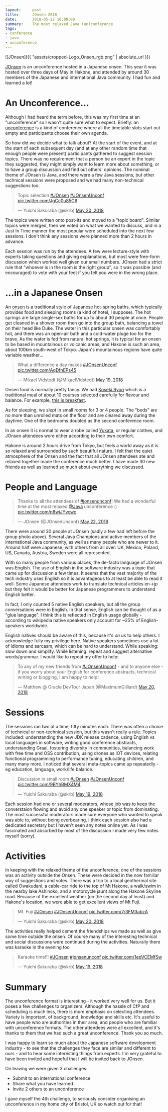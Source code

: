 ```yaml
---
layout:     post
title:      JOnsen 2018
date:       2018-05-22 10:00:00
summary:    The most relaxed Java (un)conference
tags:
- conference
- java
- unconference
---
```


![JOnsen]({{ "assets/cropped-Logo_Onsen_rgb.png" | absolute_url }})

[JOnsen](http://jonsen.jp) is an unconference hosted in a Japanese onsen. This year it was hosted over three days of May in Hakone, and attended by around 30 members of the Japanese and international Java community. I had fun and learned a lot!

# An Unconference...

Although I had heard the term before, this was my first time at an "unconference" so I wasn't quite sure what to expect. Briefly: an [unconference](https://en.wikipedia.org/wiki/Unconference) is a kind of conference where all the timetable slots start out empty and participants choose their own agenda.

So how did we decide what to talk about? At the start of the event, and at the start of each subsequent day (and at any other random time that enough people were present) participants gathered to suggest session topics. There was no requirement that a person be an expert in the topic they suggested, they might simply want to learn more about something, or to have a group discussion and find out others' opinions. The nominal theme of JOnsen is Java, and there were a few Java sessions, but other technical sessions were proposed and we had many non-technical suggestions too.

<blockquote class="twitter-tweet" data-lang="en"><p lang="en" dir="ltr">Topic selection <a href="https://twitter.com/hashtag/JOnsen?src=hash&amp;ref_src=twsrc%5Etfw">#JOnsen</a> <a href="https://twitter.com/hashtag/JOnsenUnconf?src=hash&amp;ref_src=twsrc%5Etfw">#JOnsenUnconf</a> <a href="https://t.co/JgCc0u85C6">pic.twitter.com/JgCc0u85C6</a></p>&mdash; Yuichi Sakuraba (@skrb) <a href="https://twitter.com/skrb/status/998008300825231362?ref_src=twsrc%5Etfw">May 20, 2018</a></blockquote>
<script async src="https://platform.twitter.com/widgets.js" charset="utf-8"></script>

The topics were written onto post-its and moved to a "topic board". Similar topics were merged, then we voted on what we wanted to discuss, and in a Just In Time manner the most popular were scheduled into the next few sessions. I don't think any sessions were planned more than 2 hours in advance.

Each session was run by the attendees. A few were lecture-style with experts taking questions and giving explanations, but most were free-form discussion which worked well given our small numbers. JOnsen had a strict rule that "whoever is in the room is the right group", so it was possible (and encouraged) to vote with your feet if you felt you were in the wrong place.

# ...in a Japanese Onsen

An [onsen](https://en.wikipedia.org/wiki/Onsen) is a traditional style of Japanese hot-spring baths, which typically provides food and sleeping rooms (a kind of hotel, I suppose). The hot springs are large single-sex baths for up to about 30 people at once. People get cleaned in a shower room then go into the group bath, balancing a towel on their head like Duke. The water in this particular onsen was comfortably hot, and there was an open-air bath and a cold-water pluge too for the brave. As the water is fed from natural hot springs, it is typical for an onsen to be based in mountainous or volcanic areas, and Hakone is such an area, about 100km south-west of Tokyo. Japan's mountainous regions have quite variable weather...

<blockquote class="twitter-tweet" data-lang="en"><p lang="en" dir="ltr">What a difference a day makes <a href="https://twitter.com/hashtag/JOnsenUnconf?src=hash&amp;ref_src=twsrc%5Etfw">#JOnsenUnconf</a> <a href="https://t.co/AqDfnEPs45">pic.twitter.com/AqDfnEPs45</a></p>&mdash; Mikael Vidstedt (@MikaelVidstedt) <a href="https://twitter.com/MikaelVidstedt/status/997667572978827266?ref_src=twsrc%5Etfw">May 19, 2018</a></blockquote>
<script async src="https://platform.twitter.com/widgets.js" charset="utf-8"></script>

Onsen food is normally pretty fancy. We had [Koseki Ryori](https://en.wikipedia.org/wiki/Kaiseki) which is a traditional meal of about 10 courses selected carefully for flavour and balance. For example, [this is breakfast](https://twitter.com/yusuke/status/997612949052178432).

As for sleeping, we slept in small rooms for 3 or 4 people. The "beds" are no more than unrolled mats on the floor and are cleared away during the daytime. One of the bedrooms doubled as the second conference room.

In an onsen it is normal to wear a robe called [Yukata](https://twitter.com/skrb/status/997643223928528896/photo/1), or regular clothes, and JOnsen attendees wore either according to their own comfort.

Hakone is around 2 hours drive from Tokyo, but feels a world away as it is so relaxed and surrounded by such beautiful nature.  I felt that the quiet atmosphere of the Onsen and the fact that all JOnsen attendees ate and relaxed together made the conference much better. I have made 30 new friends as well as learned so much about everything we discussed.

# People and Language

<blockquote class="twitter-tweet" data-lang="en"><p lang="en" dir="ltr">Thanks to all the attendees of <a href="https://twitter.com/hashtag/jonsenunconf?src=hash&amp;ref_src=twsrc%5Etfw">#jonsenunconf</a>! We had a wonderful time at the most relaxed <a href="https://twitter.com/java?ref_src=twsrc%5Etfw">@Java</a> unconference :) <a href="https://t.co/n8wiJYvcwc">pic.twitter.com/n8wiJYvcwc</a></p>&mdash; JOnsen (@JOnsenUnconf) <a href="https://twitter.com/JOnsenUnconf/status/998730461982568450?ref_src=twsrc%5Etfw">May 22, 2018</a></blockquote>
<script async src="https://platform.twitter.com/widgets.js" charset="utf-8"></script>


There were around 30 people at JOnsen (sadly a few had left before the group photo above). Several Java Champions and active members of the international Java community, as well as many people who are newer to it. Around half were Japanese, with others from all over: UK, Mexico, Poland, US, Canada, Austria, Sweden were all represented.

With so many people from various places, the de-facto language of JOnsen was English. The use of English in the software industry was a topic that came up for discussion a few times. It seems that the vast majority of the tech industry uses English so it is advantageous to at least be able to read it well. Some Japanese attendees work to translate technical articles en->jp but they felt it would be better for Japanese programmers to understand English better.

In fact, I only counted 5 native English speakers, but all the group conversations were in English. In that sense, English can be thought of as a "glue language". I think this is reflected in English usage globally - according to wikipedia native speakers only account for ~25% of English-speakers worldwide.

English natives should be aware of this, because it's _on us_ to help others. I acknowledge fully my privilege here. Native speakers sometimes use a lot of idioms and sarcasm, which can be hard to understand. While speaking: slow down and simplify. While listening: repeat and suggest alternative words/grammar. I would like to repeat my offer to help:

<blockquote class="twitter-tweet" data-lang="en"><p lang="en" dir="ltr">To any of my new friends from <a href="https://twitter.com/hashtag/JOnsenUnconf?src=hash&amp;ref_src=twsrc%5Etfw">#JOnsenUnconf</a> - and to anyone else - if you worry about your English for conference abstracts, technical writing or blogging, I am happy to help!</p>&mdash; Matthew @ Oracle DevTour Japan (@MaximumGilliard) <a href="https://twitter.com/MaximumGilliard/status/998028457660600320?ref_src=twsrc%5Etfw">May 20, 2018</a></blockquote>
<script async src="https://platform.twitter.com/widgets.js" charset="utf-8"></script>


# Sessions

The sessions ran two at a time, fifty minutes each. There was often a choice of technical or non-technical session, but this wasn't really a rule. Topics included: understanding the new JDK release cadence, using English vs local languages in software, writing good conference abstracts, understanding Graal, fostering diversity in communities, balancing work with free time and OSS contribution, using drones as IOT devices, relating functional programming to performance tuning, educating children, and many many more. I noticed that several meta-topics came up repeatedly - eg education, language, work/life balance.

<blockquote class="twitter-tweet" data-lang="en"><p lang="en" dir="ltr">Discussion in small room <a href="https://twitter.com/hashtag/JOnsen?src=hash&amp;ref_src=twsrc%5Etfw">#JOnsen</a> <a href="https://twitter.com/hashtag/JOnsenUnconf?src=hash&amp;ref_src=twsrc%5Etfw">#JOnsenUnconf</a> <a href="https://t.co/9BYhBMX4M4">pic.twitter.com/9BYhBMX4M4</a></p>&mdash; Yuichi Sakuraba (@skrb) <a href="https://twitter.com/skrb/status/997669666762850304?ref_src=twsrc%5Etfw">May 19, 2018</a></blockquote>
<script async src="https://platform.twitter.com/widgets.js" charset="utf-8"></script>

Each session had one or several moderators, whose job was to keep the converstaion flowing and avoid any one speaker or topic from dominating. The most successful moderators made sure everyone who wanted to speak was able to, without being overbearing. I think each session also had a dedicated secretary but I haven't seen any notes online yet. As I was fascinated and absorbed by most of the discussion I made very few notes myself (sorry).

# Activities
 
In keeping with the relaxed theme of the unconference, one of the sessions was an activity outside the Onsen. These were decided in the now familiar way of suggestions and votes. There was a trip to a local geothermal site called Owakudani, a cable-car ride to the top of Mt Hakone, a walk/swim in the nearby lake Ashinoko, and a motorcycle jaunt along the Hakone Skyline road. Because of the excellent weather (on the second day at least) and Hakone's location, we were able to get excellent views of Mt Fuji.

<blockquote class="twitter-tweet" data-lang="en"><p lang="en" dir="ltr">Mt. Fuji <a href="https://twitter.com/hashtag/JOnsen?src=hash&amp;ref_src=twsrc%5Etfw">#JOnsen</a> <a href="https://twitter.com/hashtag/JOnsenUnconf?src=hash&amp;ref_src=twsrc%5Etfw">#JOnsenUnconf</a> <a href="https://t.co/7r3FM3abzA">pic.twitter.com/7r3FM3abzA</a></p>&mdash; Yuichi Sakuraba (@skrb) <a href="https://twitter.com/skrb/status/998000763258322944?ref_src=twsrc%5Etfw">May 20, 2018</a></blockquote>
<script async src="https://platform.twitter.com/widgets.js" charset="utf-8"></script>

The activities really helped cement the friendships we made as well as give some time outside the onsen. Of course many of the interesting technical and social discussions were continued during the activities. Naturally there was karaoke in the evening too

<blockquote class="twitter-tweet" data-lang="en"><p lang="en" dir="ltr">Karaoke time!!! <a href="https://twitter.com/hashtag/JOnsen?src=hash&amp;ref_src=twsrc%5Etfw">#JOnsen</a> <a href="https://twitter.com/hashtag/jonsenunconf?src=hash&amp;ref_src=twsrc%5Etfw">#jonsenunconf</a> <a href="https://t.co/1epVCEMfSw">pic.twitter.com/1epVCEMfSw</a></p>&mdash; Yuichi Sakuraba (@skrb) <a href="https://twitter.com/skrb/status/997816498352570368?ref_src=twsrc%5Etfw">May 19, 2018</a></blockquote>
<script async src="https://platform.twitter.com/widgets.js" charset="utf-8"></script>


# Summary

The unconference format is interesting - it worked very well for us. But it poses a few challenges to organizers: Although the hassle of CfP and scheduling is much less, there is more emphasis on selecting attendees. Variety is important, of background, knowledge and skills etc. It's useful to have people who are authorities in their area, and people who are familiar with unconference formats. The other attendees were all excellent, and it's thanks to them that we had such a great unconference. Thank you so much.

I was happy to learn so much about the Japanese software development industry - to see that the challenges they face are similar and different to ours - and to hear some interesting things from experts. I'm very grateful to have been invited and hopeful that I will be invited back to JOnsen.

On leaving we were given 3 challenges:

- Submit to an international conference
- Share what you have learned
- Invite 2 others to an unconference


I gave myself the 4th challenge, to seriously consider organising an unconference in my home city of Bristol, UK so watch out for that!
